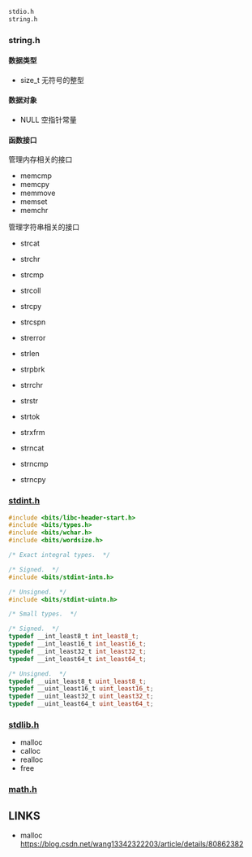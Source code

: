 






```txt
stdio.h
string.h
```




### string.h

#### 数据类型

* size_t 无符号的整型


#### 数据对象

* NULL 空指针常量


#### 函数接口

管理内存相关的接口

* memcmp
* memcpy
* memmove
* memset
* memchr

管理字符串相关的接口

* strcat
* strchr
* strcmp
* strcoll
* strcpy
* strcspn
* strerror
* strlen
* strpbrk
* strrchr
* strstr
* strtok
* strxfrm

* strncat
* strncmp
* strncpy


### [stdint.h](./stdint.md)

```c
#include <bits/libc-header-start.h>
#include <bits/types.h>
#include <bits/wchar.h>
#include <bits/wordsize.h>

/* Exact integral types.  */

/* Signed.  */
#include <bits/stdint-intn.h>

/* Unsigned.  */
#include <bits/stdint-uintn.h>
```


```c
/* Small types.  */

/* Signed.  */
typedef __int_least8_t int_least8_t;
typedef __int_least16_t int_least16_t;
typedef __int_least32_t int_least32_t;
typedef __int_least64_t int_least64_t;

/* Unsigned.  */
typedef __uint_least8_t uint_least8_t;
typedef __uint_least16_t uint_least16_t;
typedef __uint_least32_t uint_least32_t;
typedef __uint_least64_t uint_least64_t;
```

### [stdlib.h](./stdlib.md)

* malloc
* calloc
* realloc
* free





### [math.h](./math.md)



## LINKS

*  malloc <https://blog.csdn.net/wang13342322203/article/details/80862382>